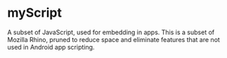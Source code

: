 # myScript

A subset of JavaScript, used for embedding in apps.  This is a subset of Mozilla Rhino, pruned to reduce space
and eliminate features that are not used in Android app scripting.